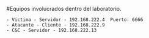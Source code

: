 #Equipos involucrados dentro del laboratorio.

	- Victima - Servidor - 192.168.222.4  Puerto: 6666
	- Atacante - Cliente - 192.168.222.9
	- C&C - Servidor - 192.168.222.13
